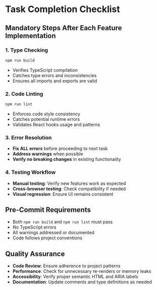 # Task Completion Checklist

## Mandatory Steps After Each Feature Implementation

### 1. Type Checking
```bash
npm run build
```
- Verifies TypeScript compilation
- Catches type errors and inconsistencies
- Ensures all imports and exports are valid

### 2. Code Linting
```bash
npm run lint
```
- Enforces code style consistency
- Catches potential runtime errors
- Validates React hooks usage and patterns

### 3. Error Resolution
- **Fix ALL errors** before proceeding to next task
- **Address warnings** when possible
- **Verify no breaking changes** in existing functionality

### 4. Testing Workflow
- **Manual testing**: Verify new features work as expected
- **Cross-browser testing**: Check compatibility if needed
- **Visual regression**: Ensure UI remains consistent

## Pre-Commit Requirements
- Both `npm run build` and `npm run lint` must pass
- No TypeScript errors
- All warnings addressed or documented
- Code follows project conventions

## Quality Assurance
- **Code Review**: Ensure adherence to project patterns
- **Performance**: Check for unnecessary re-renders or memory leaks
- **Accessibility**: Verify proper semantic HTML and ARIA labels
- **Documentation**: Update comments and type definitions as needed